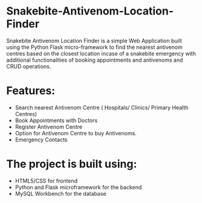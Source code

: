 # Snakebite-Antivenom-Location-Finder
Snakebite Antivenom Location Finder is a simple Web Application built using the Python Flask micro-framework to find the nearest antivenom centres based on the closest location incase of a snakebite emergency with additional functionalities of booking appointments and antivenoms and CRUD operations.
# Features:
- Search nearest Antivenom Centre ( Hospitals/ Clinics/ Primary Health Centres)
- Book Appointments with Doctors
- Register Antivenom Centre
- Option for Antivenom Centre to buy Antivenoms. 
- Emergency Contacts

# The project is built using:
- HTML5/CSS for frontend
- Python and Flask microframework for the backend
- MySQL Workbench for the database
